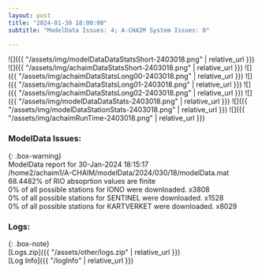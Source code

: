 ```yaml
---
layout: post
title: "2024-01-30 18:00:00"
subtitle: "ModelData Issues: 4; A-CHAIM System Issues: 0"

---
```


![]({{ "/assets/img/modelDataDataStatsShort-2403018.png" | relative_url }})
![]({{ "/assets/img/achaimDataStatsShort-2403018.png" | relative_url }})
![]({{ "/assets/img/achaimDataStatsLong00-2403018.png" | relative_url }})
![]({{ "/assets/img/achaimDataStatsLong01-2403018.png" | relative_url }})
![]({{ "/assets/img/achaimDataStatsLong02-2403018.png" | relative_url }})
![]({{ "/assets/img/modelDataDataStats-2403018.png" | relative_url }})
![]({{ "/assets/img/modelDataStationStats-2403018.png" | relative_url }})
![]({{ "/assets/img/achaimRunTime-2403018.png" | relative_url }})


### ModelData Issues:  
  
{: .box-warning}  
 ModelData report for 30-Jan-2024 18:15:17   
 /home2/achaim1/A-CHAIM/modelData/2024/030/18/modelData.mat   
 68.4482% of RIO absoprtion values are finite   
 0% of all possible stations for IONO were downloaded. x3808   
 0% of all possible stations for SENTINEL were downloaded. x1528   
 0% of all possible stations for KARTVERKET were downloaded. x8029   
  


### Logs:  
  
{: .box-note}  
[Logs.zip]({{ "/assets/other/logs.zip" | relative_url }})  
[Log Info]({{ "/logInfo" | relative_url }})  
